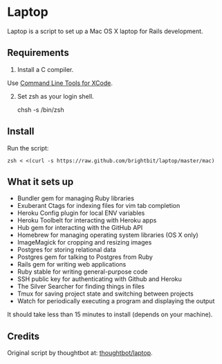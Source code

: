 Laptop
======

Laptop is a script to set up a Mac OS X laptop for Rails development.

Requirements
------------

1) Install a C compiler.

Use [Command Line Tools for XCode](https://developer.apple.com/downloads/index.action).

2) Set zsh as your login shell.

    chsh -s /bin/zsh

Install
-------

Run the script:

    zsh < <(curl -s https://raw.github.com/brightbit/laptop/master/mac)

What it sets up
---------------
* Bundler gem for managing Ruby libraries
* Exuberant Ctags for indexing files for vim tab completion
* Heroku Config plugin for local ENV variables
* Heroku Toolbelt for interacting with Heroku apps
* Hub gem for interacting with the GitHub API
* Homebrew for managing operating system libraries (OS X only)
* ImageMagick for cropping and resizing images
* Postgres for storing relational data
* Postgres gem for talking to Postgres from Ruby
* Rails gem for writing web applications
* Ruby stable for writing general-purpose code
* SSH public key for authenticating with Github and Heroku
* The Silver Searcher for finding things in files
* Tmux for saving project state and switching between projects
* Watch for periodically executing a program and displaying the output

It should take less than 15 minutes to install (depends on your machine).

Credits
-------
Original script by thoughtbot at: [thoughtbot/laptop](http://github.com/thoughtbot/laptop).
